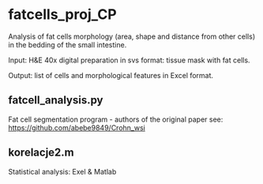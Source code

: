 # fatcells_proj_CP

Analysis of fat cells morphology (area, shape and distance from other cells) in the bedding of the small intestine. 

Input: H&E 40x digital preparation in svs format: tissue mask with fat cells. 

Output: list of cells and morphological features in Excel format. 

## fatcell_analysis.py
Fat cell segmentation program - authors of the original paper see: https://github.com/abebe9849/Crohn_wsi

## korelacje2.m
Statistical analysis: Exel & Matlab

